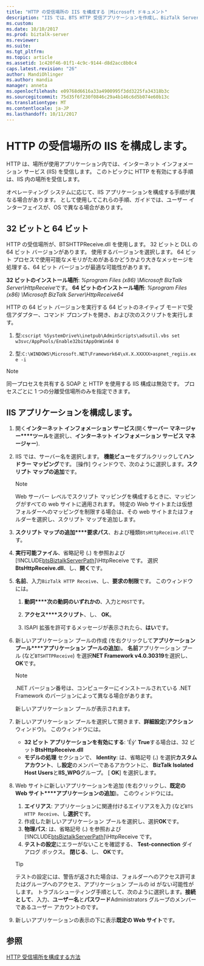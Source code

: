 ```yaml
---
title: "HTTP の受信場所の IIS を構成する |Microsoft ドキュメント"
description: "IIS では、BTS HTTP 受信アプリケーションを作成し、BizTalk Server でのアプリケーション プールの設定のテスト"
ms.custom: 
ms.date: 10/10/2017
ms.prod: biztalk-server
ms.reviewer: 
ms.suite: 
ms.tgt_pltfrm: 
ms.topic: article
ms.assetid: 1c420f46-01f1-4c9c-9144-d8d2acc8b0c4
caps.latest.revision: "26"
author: MandiOhlinger
ms.author: mandia
manager: anneta
ms.openlocfilehash: e09768d6616a33a4900995f3dd3225fa34318b3c
ms.sourcegitcommit: 75d35f6f230f0846c29a4b146c6d5b074e60b13c
ms.translationtype: MT
ms.contentlocale: ja-JP
ms.lasthandoff: 10/11/2017
---
```

# <a name="configure-iis-for-an-http-receive-location"></a>HTTP の受信場所の IIS を構成します。
HTTP は、場所が使用アプリケーション内では、インターネット インフォメーション サービス (IIS) を受信します。 このトピックに HTTP を有効にする手順は、IIS 内の場所を受信します。 

オペレーティング システムに応じて、IIS アプリケーションを構成する手順が異なる場合があります。 として使用してこれらの手順、ガイドでは、ユーザー インターフェイスが、OS で異なる場合があります。
  
## <a name="32-bit-vs-64-bit"></a>32 ビットと 64 ビット

HTTP の受信場所が、BTSHTTPReceive.dll を使用します。 32 ビットと DLL の 64 ビット バージョンがあります。 使用するバージョンを選択します。 64 ビット プロセスで使用可能なメモリがためがあるかどうかより大きなメッセージを処理する、64 ビット バージョンが最適な可能性があります。 

**32 ビットのインストール場所**: *%program Files (x86) \Microsoft BizTalk Server\HttpReceive*です。
**64 ビットのインストール場所**: *%program Files (x86) \Microsoft BizTalk Server\HttpReceive64*

HTTP の 64 ビット バージョンを実行する 64 ビットのネイティブ モードで受信アダプター、コマンド プロンプトを開き、および次のスクリプトを実行します。  

1. 型:`cscript %SystemDrive%\inetpub\AdminScripts\adsutil.vbs set w3svc/AppPools/Enable32bitAppOnWin64 0`  

2. 型:`C:\WINDOWS\Microsoft.NET\Framework64\vX.X.XXXXX>aspnet_regiis.exe -i`  
  
> [!NOTE]
>  同一プロセスを共有する SOAP と HTTP を使用する IIS 構成は無効です。 プロセスごとに 1 つの分離受信場所のみを指定できます。  
  
##  <a name="configure-the-iis-application"></a>IIS アプリケーションを構成します。
  
1.  開く**インターネット インフォメーション サービス**(開く**サーバー マネージャー****ツール**を選択し、**インターネット インフォメーション サービス マネージャー**). 
  
2.  IIS では、サーバー名を選択します。 **機能ビュー**をダブルクリックして**ハンドラー マッピング**です。 [操作] ウィンドウで、次のように選択します。**スクリプト マップの追加**です。  
  
    > [!NOTE]
    >  Web サーバー レベルでスクリプト マッピングを構成するときに、マッピングがすべての web サイトに適用されます。 特定の Web サイトまたは仮想フォルダーへのマッピングを制限する場合は、その web サイトまたはフォルダーを選択し、スクリプト マップを追加します。  
  
3.  **スクリプト マップの追加****要求パス**、および種類`BtsHttpReceive.dll`です。  
  
4.  **実行可能ファイル**、省略記号 (**.**) を参照および[!INCLUDE[btsBiztalkServerPath](../includes/btsbiztalkserverpath-md.md)]\HttpReceive です。 選択**BtsHttpReceive.dll**、し、**開く**です。  
  
5.  **名前**、入力`BizTalk HTTP Receive`、し、**要求の制限**です。 このウィンドウには。
  
    1. **動詞****次の動詞のいずれかの**、入力と`POST`です。  
  
    2. **アクセス****スクリプト**、し、 **OK**。  
  
    3. ISAPI 拡張を許可するメッセージが表示されたら、**はい**です。  
  
6. 新しいアプリケーション プールの作成 (を右クリックして**アプリケーション プール****アプリケーション プールの追加**)。 **名前**アプリケーション プール (など`BTSHTTPReceive`) を選択**NET Framework v4.0.30319**を選択し、 **OK**です。  
  
    > [!NOTE]
    >  .NET バージョン番号は、コンピューターにインストールされている .NET Framework のバージョンによって異なる場合があります。  
  
     新しいアプリケーション プールが表示されます。  
  
7. 新しいアプリケーション プールを選択して開きます、**詳細設定**(**アクション**ウィンドウ)。 このウィンドウには。

    - **32 ビット アプリケーションを有効にする**: 'Éý' **True**する場合は、32 ビット**BtsHttpReceive.dll**
    - **モデルの処理** セクションで、 **Identity**: は、省略記号 (**.**) を選択**カスタム アカウント**、し**設定**のメンバーであるアカウントに、 **BizTalk Isolated Host Users**と**IIS_WPG**グループ。 [ **OK**] を選択します。 
  
8. Web サイトに新しいアプリケーションを追加 (を右クリックし、**既定の Web サイト****アプリケーションの追加**)。 このウィンドウには。
  
    1. **エイリアス**: アプリケーションに関連付けるエイリアスを入力 (など`BTS HTTP Receive`、し**選択**です。  
    2. 作成した新しいアプリケーション プールを選択し、選択**OK**です。  
    3. **物理パス**: は、省略記号 (**.**) を参照および[!INCLUDE[btsBiztalkServerPath](../includes/btsbiztalkserverpath-md.md)]\HttpReceive です。  
    4. **テストの設定**にエラーがないことを確認する、 **Test-connection**  ダイアログ ボックス。 **閉じる**、し、 **OK**です。  
  
    > [!TIP]
    > テストの設定には、警告が返された場合は、フォルダーへのアクセス許可またはグループへのアクセス、アプリケーション プールの id がない可能性がします。 トラブルシューティング手順として、次のように選択します。**接続として**、入力、**ユーザー名**と**パスワード**Administrators グループのメンバーであるユーザー アカウントのです。 

9. 新しいアプリケーションの表示の下に表示**既定の Web サイト**です。  
  
## <a name="see-also"></a>参照  
 [HTTP 受信場所を構成する方法](../core/how-to-configure-an-http-receive-location.md)
